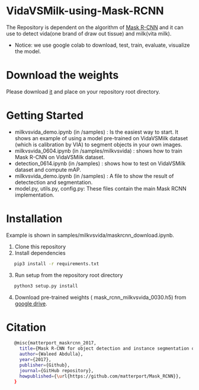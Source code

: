 
# VidaVSMilk-using-Mask-RCNN
The Repository is dependent on the algorithm of [Mask R-CNN](https://github.com/matterport/Mask_RCNN) and it can use to detect vida(one brand of draw out tissue) and milk(vita milk). 
* Notice: we use google colab to download, test, train, evaluate, visualize the model.  

# Download the weights 
Please download [it](https://drive.google.com/file/d/1HZ9i7IvWW7uSMMODVvPw7pHgKGjK5lKD/view?usp=sharing) and place on your repository root directory.

# Getting Started
* milkvsvida_demo.ipynb (in /samples) : Is the easiest way to start. It shows an example of using a model pre-trained on VidaVSMilk dataset (which is calibration by VIA) to segment objects in your own images.
* milkvsvida_0604.ipynb (in /samples/milkvsvida) : shows how to train Mask R-CNN on VidaVSMilk dataset. 
* detection_0614.ipynb (in /samples) : shows how to test on VidaVSMilk dataset and compute mAP.
* milkvsvida_demo.ipynb (in /samples) : A file to show the result of detectection and segmentation.
* model.py, utils.py, config.py: These files contain the main Mask RCNN implementation.

# Installation
Example is shown in samples/milkvsvida/maskrcnn_download.ipynb.

1. Clone this repository
2. Install dependencies
```bash
   pip3 install -r requirements.txt
   ```
   
3. Run setup from the repository root directory
```bash
   python3 setup.py install
   ```
4. Download pre-trained weights (
mask_rcnn_milkvsvida_0030.h5) from [google drive](https://drive.google.com/file/d/1HZ9i7IvWW7uSMMODVvPw7pHgKGjK5lKD/view?usp=sharing).

# Citation
```bash
   @misc{matterport_maskrcnn_2017,
     title={Mask R-CNN for object detection and instance segmentation on Keras and TensorFlow},
     author={Waleed Abdulla},
     year={2017},
     publisher={Github},
     journal={GitHub repository},
     howpublished={\url{https://github.com/matterport/Mask_RCNN}},
   }
   ```
